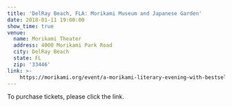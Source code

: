 ```yaml
---
title: 'DelRay Beach, FLA: Morikami Museum and Japanese Garden'
date: 2018-01-11 19:00:00
show_time: true
venue:
  name: Morikami Theater
  address: 4000 Morikami Park Road
  city: DelRay Beach
  state: FL
  zip: '33446'
link: >-
    https://morikami.org/event/a-morikami-literary-evening-with-bestselling-author-min-jin-lee/
---
```



To purchase tickets, please click the link.&nbsp;
